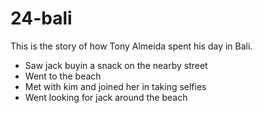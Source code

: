 # 24-bali

This is the story of how Tony Almeida spent his day in Bali.


* Saw jack buyin a snack on the nearby street
* Went to the beach
* Met with kim and joined her in taking selfies
* Went looking for jack around the beach
